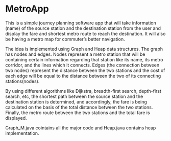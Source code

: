# MetroApp
This is a simple journey planning software app that will take information (name) of the source station and the destination station from the user and display the fare and shortest metro route to reach the destination. It will also be having a metro map for commuter’s better navigation.

The idea is implemented using Graph and Heap data structures. The graph has nodes and edges. Nodes represent a metro station that will be containing certain information regarding that station like its name, its metro corridor, and the lines which it connects. Edges (the connection between two nodes) represent the distance between the two stations and the cost of each edge will be equal to the distance between the two of its connecting stations(nodes).

By using different algorithms like Dijkstra, breadth-first search, depth-first search, etc, the shortest path between the source station and the destination station is determined, and accordingly, the fare is being calculated on the basis of the total distance between the two stations. Finally, the metro route between the two stations and the total fare is displayed.

Graph_M.java cointains all the major code and Heap.java contains heap implementation.
